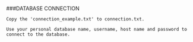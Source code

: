 ###DATABASE CONNECTION

    Copy the 'connection_example.txt' to connection.txt.
    
    Use your personal database name, username, host name and password to connect to the database.
